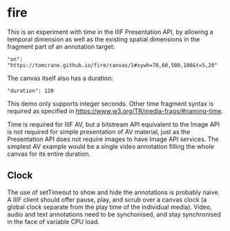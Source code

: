 # fire

This is an experiment with time in the IIIF Presentation API, by allowing a temporal dimension as well as the existing spatial dimensions in the fragment part of an annotation target:

`"on": "https://tomcrane.github.io/fire/canvas/1#xywh=70,60,500,100&t=5,20"`

The canvas itself also has a duration:

`"duration": 120`

This demo only supports integer seconds. Other time fragment syntax is required as specified in https://www.w3.org/TR/media-frags/#naming-time.

Time is required for IIIF AV, but a bitstream API equivalent to the Image API is not required for simple presentation of AV material, just as the Presentation API does not require images to have Image API services. The simplest AV example would be a single video annotation filling the whole canvas for its entire duration.

## Clock

The use of setTimeout to show and hide the annotations is probably naive. A IIIF client should offer pause, play, and scrub over a canvas clock (a global clock separate from the play time of the individual media). Video, audio and text annotations need to be synchonised, and stay synchronised in the face of variable CPU load.


